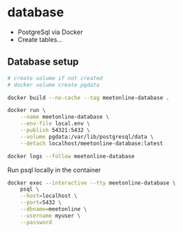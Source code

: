 # database

+ PostgreSql via Docker
+ Create tables...


## Database setup

```bash
# create volume if not created
# docker volume create pgdata

docker build --no-cache --tag meetonline-database .

docker run \
    --name meetonline-database \
    --env-file local.env \
    --publish 54321:5432 \
    --volume pgdata:/var/lib/postgresql/data \
    --detach localhost/meetonline-database:latest

docker logs --follow meetonline-database
```

Run psql locally in the container

```bash
docker exec --interactive --tty meetonline-database \
    psql \
    --host=localhost \
    --port=5432 \
    --dbname=meetonline \
    --username myuser \
    --password
```

